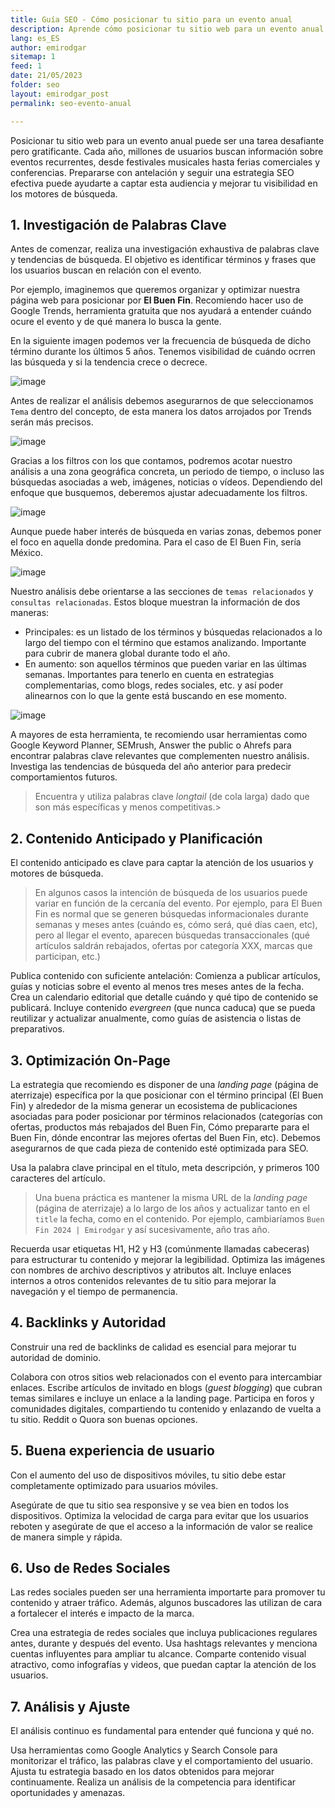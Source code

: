 ```yaml
---
title: Guía SEO - Cómo posicionar tu sitio para un evento anual
description: Aprende cómo posicionar tu sitio web para un evento anual con estrategias SEO efectivas. Aumenta tu visibilidad y atrae más tráfico.
lang: es_ES
author: emirodgar
sitemap: 1
feed: 1
date: 21/05/2023
folder: seo
layout: emirodgar_post
permalink: seo-evento-anual

---
```


Posicionar tu sitio web para un evento anual puede ser una tarea desafiante pero gratificante. 
Cada año, millones de usuarios buscan información sobre eventos recurrentes, desde festivales musicales hasta ferias comerciales y conferencias. 
Prepararse con antelación y seguir una estrategia SEO efectiva puede ayudarte a captar esta audiencia y mejorar tu visibilidad en los motores de búsqueda.


## 1. Investigación de Palabras Clave
Antes de comenzar, realiza una investigación exhaustiva de palabras clave y tendencias de búsqueda. El objetivo es identificar términos y frases que los usuarios buscan en relación con el evento.

Por ejemplo, imaginemos que queremos organizar y optimizar nuestra página web para posicionar por **El Buen Fin**.
Recomiendo hacer uso de Google Trends, herramienta gratuita que nos ayudará a entender cuándo ocure el evento y de qué manera lo busca la gente.

En la siguiente imagen podemos ver la frecuencia de búsqueda de dicho término durante los últimos 5 años. Tenemos visibilidad de cuándo ocrren las búsqueda y si la tendencia crece o decrece.

![image](https://github.com/Emirodgar/w-emirodgar-com/assets/4302127/1347272a-ce52-45af-b864-82ee02bc2c93)

Antes de realizar el análisis debemos asegurarnos de que seleccionamos `Tema` dentro del concepto, de esta manera los datos arrojados por Trends serán más precisos.

![image](https://github.com/Emirodgar/w-emirodgar-com/assets/4302127/fe0b366a-7fb9-4a24-a93e-25d4a3d34b2c)

Gracias a los filtros con los que contamos, podremos acotar nuestro análisis a una zona geográfica concreta, un periodo de tiempo, o incluso las búsquedas asociadas a web, imágenes, noticias o vídeos.
Dependiendo del enfoque que busquemos, deberemos ajustar adecuadamente los filtros.

![image](https://github.com/Emirodgar/w-emirodgar-com/assets/4302127/4e1ee2b8-7603-4612-a435-1ffd53c4f466)

Aunque puede haber interés de búsqueda en varias zonas, debemos poner el foco en aquella donde predomina. Para el caso de El Buen Fin, sería México.

![image](https://github.com/Emirodgar/w-emirodgar-com/assets/4302127/5334c904-511c-47ac-80b3-bdc01e812ad0)

Nuestro análisis debe orientarse a las secciones de `temas relacionados` y `consultas relacionadas`. Estos bloque muestran la información de dos maneras:

- Principales: es un listado de los términos y búsquedas relacionados a lo largo del tiempo con el término que estamos analizando. Importante para cubrir de manera global durante todo el año.
- En aumento: son aquellos términos que pueden variar en las últimas semanas. Importantes para tenerlo en cuenta en estrategias complementarias, como blogs, redes sociales, etc. y así poder alinearnos con lo que la gente está buscando en ese momento.

![image](https://github.com/Emirodgar/w-emirodgar-com/assets/4302127/2ed7d5dd-1324-47b9-a558-4682dbca150a)

A mayores de esta herramienta, te recomiendo usar herramientas como Google Keyword Planner, SEMrush, Answer the public o Ahrefs para encontrar palabras clave relevantes que complementen nuestro análisis. Investiga las tendencias de búsqueda del año anterior para predecir comportamientos futuros.

> Encuentra y utiliza palabras clave *longtail* (de cola larga) dado que son más específicas y menos competitivas.>


## 2. Contenido Anticipado y Planificación

El contenido anticipado es clave para captar la atención de los usuarios y motores de búsqueda.

> En algunos casos la intención de búsqueda de los usuarios puede variar en función de la cercanía del evento. Por ejemplo, para El Buen Fin es normal que se generen búsquedas informacionales durante semanas y meses antes (cuándo es, cómo será, qué días caen, etc), pero al llegar el evento, aparecen búsquedas transaccionales (qué artículos saldrán rebajados, ofertas por categoría XXX, marcas que participan, etc.)

Publica contenido con suficiente antelación: Comienza a publicar artículos, guías y noticias sobre el evento al menos tres meses antes de la fecha.
Crea un calendario editorial que detalle cuándo y qué tipo de contenido se publicará.
Incluye contenido *evergreen* (que nunca caduca) que se pueda reutilizar y actualizar anualmente, como guías de asistencia o listas de preparativos.



## 3. Optimización On-Page

La estrategia que recomiendo es disponer de una *landing page* (página de aterrizaje) específica por la que posicionar con el término principal (El Buen Fin) y alrededor de la misma generar un ecosistema de publicaciones asociadas para poder posicionar por términos relacionados (categorías con ofertas, productos más rebajados del Buen Fin, Cómo prepararte para el Buen Fin, dónde encontrar las mejores ofertas del Buen Fin, etc). Debemos asegurarnos de que cada pieza de contenido esté optimizada para SEO.

Usa la palabra clave principal en el título, meta descripción, y primeros 100 caracteres del artículo.

> Una buena práctica es mantener la misma URL de la *landing page* (página de aterrizaje) a lo largo de los años y actualizar tanto en el `title` la fecha, como en el contenido. Por ejemplo, cambiaríamos `Buen Fin 2024 | Emirodgar` y así sucesivamente, año tras año.

Recuerda usar etiquetas H1, H2 y H3 (comúnmente llamadas cabeceras) para estructurar tu contenido y mejorar la legibilidad.
Optimiza las imágenes con nombres de archivo descriptivos y atributos alt.
Incluye enlaces internos a otros contenidos relevantes de tu sitio para mejorar la navegación y el tiempo de permanencia.

## 4. Backlinks y Autoridad
Construir una red de backlinks de calidad es esencial para mejorar tu autoridad de dominio.

Colabora con otros sitios web relacionados con el evento para intercambiar enlaces.
Escribe artículos de invitado en blogs (*guest blogging*) que cubran temas similares e incluye un enlace a la landing page.
Participa en foros y comunidades digitales, compartiendo tu contenido y enlazando de vuelta a tu sitio. Reddit o Quora son buenas opciones.

## 5. Buena experiencia de usuario
Con el aumento del uso de dispositivos móviles, tu sitio debe estar completamente optimizado para usuarios móviles.

Asegúrate de que tu sitio sea responsive y se vea bien en todos los dispositivos.
Optimiza la velocidad de carga para evitar que los usuarios reboten y asegúrate de que el acceso a la información de valor se realice de manera simple y rápida.

## 6. Uso de Redes Sociales
Las redes sociales pueden ser una herramienta importarte para promover tu contenido y atraer tráfico. Además, algunos buscadores las utilizan de cara a fortalecer el interés e impacto de la marca.

Crea una estrategia de redes sociales que incluya publicaciones regulares antes, durante y después del evento.
Usa hashtags relevantes y menciona cuentas influyentes para ampliar tu alcance.
Comparte contenido visual atractivo, como infografías y videos, que puedan captar la atención de los usuarios.

## 7. Análisis y Ajuste
El análisis continuo es fundamental para entender qué funciona y qué no.

Usa herramientas como Google Analytics y Search Console para monitorizar el tráfico, las palabras clave y el comportamiento del usuario.
Ajusta tu estrategia basado en los datos obtenidos para mejorar continuamente.
Realiza un análisis de la competencia para identificar oportunidades y amenazas.
